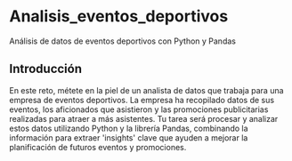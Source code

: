 # Analisis_eventos_deportivos
Análisis de datos de eventos deportivos con Python y Pandas

## Introducción

En este reto, métete en la piel de un analista de datos que trabaja para una empresa de eventos deportivos.
La empresa ha recopilado datos de sus eventos, los aficionados que asistieron y las promociones publicitarias realizadas para atraer a más asistentes.
Tu tarea será procesar y analizar estos datos utilizando Python y la librería Pandas, combinando la información para extraer 'insights' clave que ayuden a mejorar la planificación de futuros eventos y promociones.

